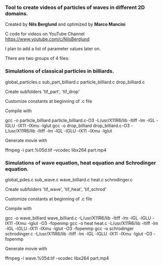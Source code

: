 ### Tool to create videos of particles of waves in different 2D domains.

Created by **Nils Berglund** and optimized by **Marco Mancini**

C code for videos on YouTube Channel https://www.youtube.com/c/NilsBerglund

I plan to add a list of parameter values later on. 

There are two groups of 4 files:

### Simulations of classical particles in billiards.

global_particles.c
sub_part_billiard.c
particle_billiard.c
drop_billiard.c

Create subfolders 'tif_part', 'tif_drop'

Customize constants at beginning of .c file

Compile with 

gcc -o particle_billiard particle_billiard.c-O3 -L/usr/X11R6/lib -ltiff -lm -lGL -lGLU -lX11 -lXmu -lglut
gcc -o drop_billiard drop_billiard.c-O3 -L/usr/X11R6/lib -ltiff -lm -lGL -lGLU -lX11 -lXmu -lglut

Generate movie with 

ffmpeg -i part.%05d.tif -vcodec libx264 part.mp4

### Simulations of wave equation, heat equation and Schrodinger equation.

global_pdes.c
sub_wave.c
wave_billiard.c
heat.c
schrodinger.c

Create subfolders 'tif_wave', 'tif_heat', 'tif_schrod'

Customize constants at beginning of .c file

Compile with 

gcc -o wave_billiard wave_billiard.c -L/usr/X11R6/lib -ltiff -lm -lGL -lGLU -lX11 -lXmu -lglut -O3 -fopenmp
gcc -o heat heat.c -L/usr/X11R6/lib -ltiff -lm -lGL -lGLU -lX11 -lXmu -lglut -O3 -fopenmp
gcc -o schrodinger schrodinger.c -L/usr/X11R6/lib -ltiff -lm -lGL -lGLU -lX11 -lXmu -lglut -O3 -fopenmp

Generate movie with 

ffmpeg -i wave.%05d.tif -vcodec libx264 part.mp4
